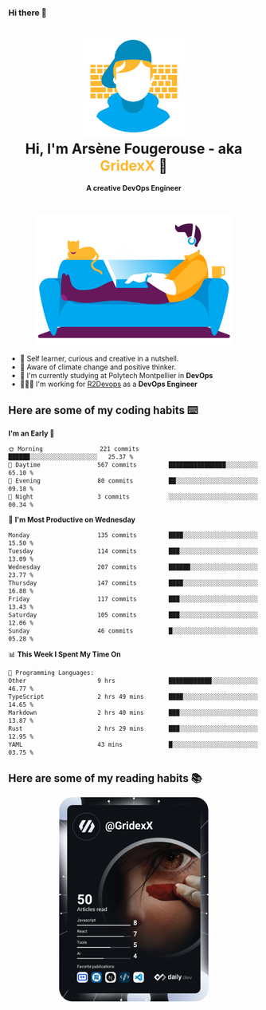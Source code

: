 ### Hi there 👋

<!--
**GridexX/gridexx** is a ✨ _special_ ✨ repository because its `README.md` (this file) appears on your GitHub profile.

Here are some ideas to get you started:

- 🔭 I’m currently working on ...
- 🌱 I’m currently learning ...
- 👯 I’m looking to collaborate on ...
- 🤔 I’m looking for help with ...
- 💬 Ask me about ...
- 📫 How to reach me: ...
- 😄 Pronouns: ...
- ⚡ Fun fact: ...
-->


<!-- Header -->
<h1 align="center">
  <img src="./images/user_profile.png" width="200">
  <br>
  Hi, I'm Arsène Fougerouse - aka <span style="color:#ffb72e">GridexX</span> 👋
</h1>


<p align="center">
  <b>A creative DevOps Engineer </b>
</p>
<br/>
<p align="center">
  <img src="./images/man_couch.png" width="400">
</p>

- 🎨 Self learner, curious and creative in a nutshell. 
- 🌱 Aware of climate change and positive thinker.
- 📕 I'm currently studying at Polytech Montpellier in **DevOps**
- 👨🏻‍💻 I'm working for [R2Devops](https://r2devops.io) as a **DevOps Engineer**


## Here are some of my coding habits ⌨️

<!-- Add a section about tech and Ops stack
  Like this one : https://github.com/Xanthus58#-tech-stack
-->
<!--START_SECTION:waka-->
**I'm an Early 🐤** 

```text
🌞 Morning                221 commits         ██████░░░░░░░░░░░░░░░░░░░   25.37 % 
🌆 Daytime                567 commits         ████████████████░░░░░░░░░   65.10 % 
🌃 Evening                80 commits          ██░░░░░░░░░░░░░░░░░░░░░░░   09.18 % 
🌙 Night                  3 commits           ░░░░░░░░░░░░░░░░░░░░░░░░░   00.34 % 
```
📅 **I'm Most Productive on Wednesday** 

```text
Monday                   135 commits         ████░░░░░░░░░░░░░░░░░░░░░   15.50 % 
Tuesday                  114 commits         ███░░░░░░░░░░░░░░░░░░░░░░   13.09 % 
Wednesday                207 commits         ██████░░░░░░░░░░░░░░░░░░░   23.77 % 
Thursday                 147 commits         ████░░░░░░░░░░░░░░░░░░░░░   16.88 % 
Friday                   117 commits         ███░░░░░░░░░░░░░░░░░░░░░░   13.43 % 
Saturday                 105 commits         ███░░░░░░░░░░░░░░░░░░░░░░   12.06 % 
Sunday                   46 commits          █░░░░░░░░░░░░░░░░░░░░░░░░   05.28 % 
```


📊 **This Week I Spent My Time On** 

```text
💬 Programming Languages: 
Other                    9 hrs               ████████████░░░░░░░░░░░░░   46.77 % 
TypeScript               2 hrs 49 mins       ████░░░░░░░░░░░░░░░░░░░░░   14.65 % 
Markdown                 2 hrs 40 mins       ███░░░░░░░░░░░░░░░░░░░░░░   13.87 % 
Rust                     2 hrs 29 mins       ███░░░░░░░░░░░░░░░░░░░░░░   12.95 % 
YAML                     43 mins             █░░░░░░░░░░░░░░░░░░░░░░░░   03.75 % 
```


<!--END_SECTION:waka-->

## Here are some of my reading habits 📚
<div  align="center">
  <img src="./images/devcard.svg" width="300">
</div>
